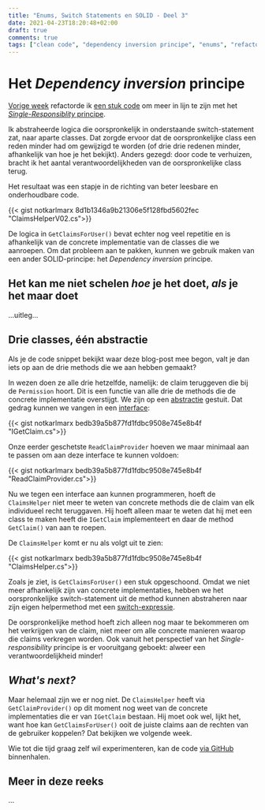 ```yaml
---
title: "Enums, Switch Statements en SOLID - Deel 3"
date: 2021-04-23T18:20:48+02:00
draft: true
comments: true
tags: ["clean code", "dependency inversion principe", "enums", "refactoren", "single-responsibility principe", "SOLID", "switch statements"]
---
```


# Het *Dependency inversion* principe


[Vorige week](/blog/enums-switch-statements-en-solid-2) refactorde ik [een stuk code](https://github.com/notkarlmarx/RefactorExercises/blob/master/RefactorExercises/EnumSwitch/Refactored/V01/ClaimsHelper.cs) om meer in lijn te zijn met het [*Single-Responsiblity* principe](https://en.wikipedia.org/wiki/Single-responsibility_principle). 


Ik abstraheerde logica die oorspronkelijk in onderstaande switch-statement zat, naar aparte classes. Dat zorgde ervoor dat de oorspronkelijke class een reden minder had om gewijzigd te worden (of drie drie redenen minder, afhankelijk van hoe je het bekijkt). Anders gezegd: door code te verhuizen, bracht ik het aantal verantwoordelijkheden van de oorspronkelijke class terug. 


Het resultaat was een stapje in de richting van beter leesbare en onderhoudbare code.


{{< gist notkarlmarx 8d1b1346a9b21306e5f128fbd5602fec "ClaimsHelperV02.cs">}}


De logica in `GetClaimsForUser()` bevat echter nog veel repetitie en is afhankelijk van de concrete implementatie van de classes die we aanroepen. Om dat probleem aan te pakken, kunnen we gebruik maken van een ander SOLID-principe: het *Dependency inversion* principe.


## Het kan me niet schelen *hoe* je het doet, *als* je het maar doet


...uitleg...


## Drie classes, één abstractie


Als je de code snippet bekijkt waar deze blog-post mee begon, valt je dan iets op aan de drie methods die we aan hebben gemaakt? 


In wezen doen ze alle drie hetzelfde, namelijk: de claim teruggeven die bij de `Permission` hoort. Dit is een functie van alle drie de methods die de concrete implementatie overstijgt. We zijn op een [abstractie](https://en.wikipedia.org/wiki/Abstraction_(computer_science)) gestuit. Dat gedrag kunnen we vangen in een [interface](https://docs.microsoft.com/en-us/dotnet/csharp/language-reference/keywords/interface):


{{< gist notkarlmarx bedb39a5b877fd1fdbc9508e745e8b4f "IGetClaim.cs">}}


Onze eerder geschetste `ReadClaimProvider` hoeven we maar minimaal aan te passen om aan deze interface te kunnen voldoen:


{{< gist notkarlmarx bedb39a5b877fd1fdbc9508e745e8b4f "ReadClaimProvider.cs">}}


Nu we tegen een interface aan kunnen programmeren, hoeft de `ClaimsHelper` niet meer te weten van concrete methods die de claim van elk individueel recht teruggaven. Hij hoeft alleen maar te weten dat hij met een class te maken heeft die `IGetClaim` implementeert en daar de method `GetClaim()` van aan te roepen.


De `ClaimsHelper` komt er nu als volgt uit te zien:


{{< gist notkarlmarx bedb39a5b877fd1fdbc9508e745e8b4f "ClaimsHelper.cs">}}


Zoals je ziet, is `GetClaimsForUser()` een stuk opgeschoond. Omdat we niet meer afhankelijk zijn van concrete implementaties, hebben we het oorspronkelijke switch-statement uit de method kunnen abstraheren naar zijn eigen helpermethod met een [switch-expressie](https://docs.microsoft.com/en-us/dotnet/csharp/language-reference/operators/switch-expression). 


De oorspronkelijke method hoeft zich alleen nog maar te bekommeren om het verkrijgen van de claim, niet meer om alle concrete manieren waarop die claims verkregen worden. Ook vanuit het perspectief van het *Single-responsibility* principe is er vooruitgang geboekt: alweer een verantwoordelijkheid minder!


## *What's next?*


Maar helemaal zijn we er nog niet. De `ClaimsHelper` heeft via `GetClaimProvider()` op dit moment nog weet van de concrete implementaties die er van `IGetClaim` bestaan. Hij moet ook wel, lijkt het, want hoe kan `GetClaimsForUser()` ooit de juiste claims aan de rechten van de gebruiker koppelen? Dat bekijken we volgende week. 


Wie tot die tijd graag zelf wil experimenteren, kan de code [via GitHub](https://github.com/notkarlmarx/RefactorExercises/blob/master/RefactorExercises/EnumSwitch/Refactored/V02/ClaimsHelper.cs) binnenhalen.


## Meer in deze reeks

...
